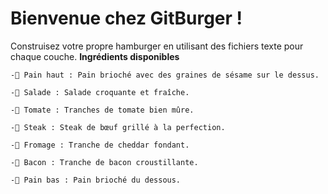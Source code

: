 # Bienvenue chez GitBurger !

Construisez votre propre hamburger en utilisant des fichiers texte pour chaque couche.
**Ingrédients disponibles**

    -🥯 Pain haut : Pain brioché avec des graines de sésame sur le dessus.

    -🥬 Salade : Salade croquante et fraîche.

    -🍅 Tomate : Tranches de tomate bien mûre.

    -🥩 Steak : Steak de bœuf grillé à la perfection.

    -🧀 Fromage : Tranche de cheddar fondant.

    -🥓 Bacon : Tranche de bacon croustillante.

    -🍞 Pain bas : Pain brioché du dessous.

